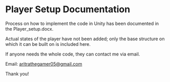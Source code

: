 <!DOCTYPE html>
<html lang="en">
<body>
    <h1>Player Setup Documentation</h1>
    <p>Process on how to implement the code in Unity has been documented in the Player_setup.docx.</p>
    <p>Actual states of the player have not been added; only the base structure on which it can be built on is included here.</p>
    <p>If anyone needs the whole code, they can contact me via email.</p>
    <div class="contact">
        <p>Email: <a class="email-link" href="mailto:aritrathegamer05@gmail.com">aritrathegamer05@gmail.com</a></p>
    </div>
    <p>Thank you!</p>
</body>
</html>
